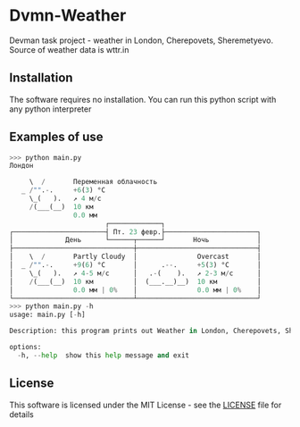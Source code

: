 # Dvmn-Weather
Devman task project - weather in London, Cherepovets, Sheremetyevo.
Source of weather data is wttr.in

## Installation
The software requires no installation. You can run this python script with any python interpreter

## Examples of use
```python
>>> python main.py
Лондон

     \  /       Переменная облачность
   _ /"".-.     +6(3) °C
     \_(   ).   ↗ 4 м/c
     /(___(__)  10 км
                0.0 мм
                        ┌─────────────┐
┌───────────────────────┤ Пт. 23 февр.├───────────────────────┐
│             День      └──────┬──────┘       Ночь            │
├──────────────────────────────┼──────────────────────────────┤
│    \  /       Partly Cloudy  │               Overcast       │
│  _ /"".-.     +9(6) °C       │      .--.     +5(3) °C       │
│    \_(   ).   ↗ 4-5 м/c      │   .-(    ).   ↗ 2-3 м/c      │
│    /(___(__)  10 км          │  (___.__)__)  10 км          │
│               0.0 мм | 0%    │               0.0 мм | 0%    │
└──────────────────────────────┴──────────────────────────────┘
>>> python main.py -h
usage: main.py [-h]

Description: this program prints out Weather in London, Cherepovets, Sheremetyevo

options:
  -h, --help  show this help message and exit
```

## License
This software is licensed under the MIT License - see the [LICENSE](https://github.com/vdesyatke/Dvmn-Weather/blob/master/LICENSE) file for details
